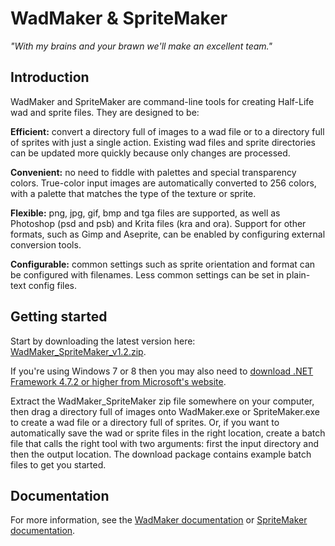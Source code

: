 # WadMaker & SpriteMaker

*"With my brains and your brawn we'll make an excellent team."*



## Introduction

WadMaker and SpriteMaker are command-line tools for creating Half-Life wad and sprite files. They are designed to be:

**Efficient:** convert a directory full of images to a wad file or to a directory full of sprites with just a single action. Existing wad files and sprite directories can be updated more quickly because only changes are processed.

**Convenient:** no need to fiddle with palettes and special transparency colors. True-color input images are automatically converted to 256 colors, with a palette that matches the type of the texture or sprite.

**Flexible:** png, jpg, gif, bmp and tga files are supported, as well as Photoshop (psd and psb) and Krita files (kra and ora). Support for other formats, such as Gimp and Aseprite, can be enabled by configuring external conversion tools.

**Configurable:** common settings such as sprite orientation and format can be configured with filenames. Less common settings can be set in plain-text config files.



## Getting started

Start by downloading the latest version here: [WadMaker_SpriteMaker_v1.2.zip](https://github.com/pwitvoet/wadmaker/releases/download/1.2/WadMaker_SpriteMaker_1.2.zip).

If you're using Windows 7 or 8 then you may also need to [download .NET Framework 4.7.2 or higher from Microsoft's website](https://dotnet.microsoft.com/download/dotnet-framework).

Extract the WadMaker_SpriteMaker zip file somewhere on your computer, then drag a directory full of images onto WadMaker.exe or SpriteMaker.exe to create a wad file or a directory full of sprites. Or, if you want to automatically save the wad or sprite files in the right location, create a batch file that calls the right tool with two arguments: first the input directory and then the output location. The download package contains example batch files to get you started.



## Documentation

For more information, see the [WadMaker documentation](wadmaker.md) or [SpriteMaker documentation](spritemaker.md).

